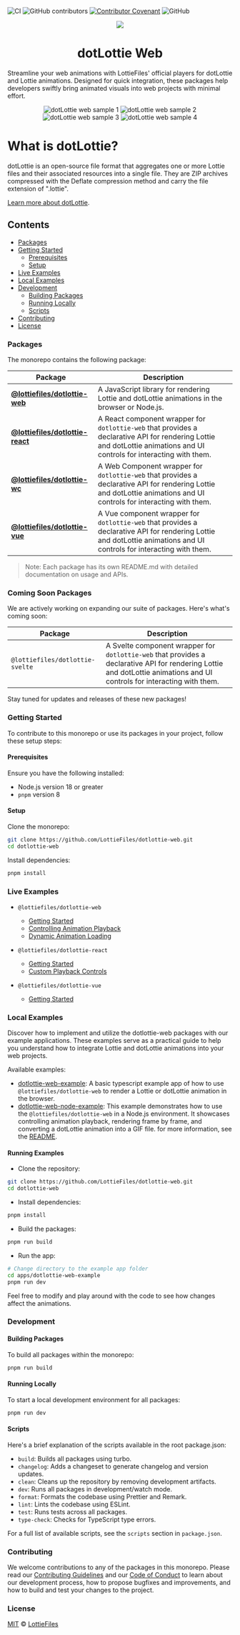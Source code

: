 ![CI](https://github.com/LottieFiles/dotlottie-web/workflows/main/badge.svg)
![GitHub contributors](https://img.shields.io/github/contributors/LottieFiles/dotlottie-web)
[![Contributor Covenant](https://img.shields.io/badge/Contributor%20Covenant-2.1-4baaaa.svg)](CODE_OF_CONDUCT.md)
![GitHub](https://img.shields.io/github/license/LottieFiles/dotlottie-web)

<p align="center">
  <img src="https://user-images.githubusercontent.com/23125742/201124166-c2a0bc2a-018b-463b-b291-944fb767b5c2.png" />
</p>

<h1 align="center">dotLottie Web</h1>

Streamline your web animations with LottieFiles' official players for dotLottie and Lottie animations. Designed for quick integration, these packages help developers swiftly bring animated visuals into web projects with minimal effort.

<div align="center">
  <img src="./assets/1.gif" alt="dotLottie web sample 1" />

  <img src="./assets/2.gif" alt="dotLottie web sample 2" />

  <img src="./assets/3.gif" alt="dotLottie web sample 3" />

  <img src="./assets/4.gif" alt="dotLottie web sample 4" />
</div>

# What is dotLottie?

dotLottie is an open-source file format that aggregates one or more Lottie files and their associated resources into a single file. They are ZIP archives compressed with the Deflate compression method and carry the file extension of ".lottie".

[Learn more about dotLottie](https://dotlottie.io/).

## Contents

* [Packages](#packages)
* [Getting Started](#getting-started)
  * [Prerequisites](#prerequisites)
  * [Setup](#setup)
* [Live Examples](#live-examples)
* [Local Examples](#local-examples)
* [Development](#development)
  * [Building Packages](#building-packages)
  * [Running Locally](#running-locally)
  * [Scripts](#scripts)
* [Contributing](#contributing)
* [License](#license)

### Packages

The monorepo contains the following package:

| Package                                                      | Description                                                                                                                                                            |
| ------------------------------------------------------------ | ---------------------------------------------------------------------------------------------------------------------------------------------------------------------- |
| **[@lottiefiles/dotlottie-web](packages/web/README.md)**     | A JavaScript library for rendering Lottie and dotLottie animations in the browser or Node.js.                                                                          |
| **[@lottiefiles/dotlottie-react](packages/react/README.md)** | A React component wrapper for `dotlottie-web` that provides a declarative API for rendering Lottie and dotLottie animations and UI controls for interacting with them. |
| **[@lottiefiles/dotlottie-wc](packages/wc/README.md)**       | A Web Component wrapper for `dotlottie-web` that provides a declarative API for rendering Lottie and dotLottie animations and UI controls for interacting with them.   |
| **[@lottiefiles/dotlottie-vue](packages/vue/README.md)**     | A Vue component wrapper for `dotlottie-web` that provides a declarative API for rendering Lottie and dotLottie animations and UI controls for interacting with them.   |

> Note: Each package has its own README.md with detailed documentation on usage and APIs.

### Coming Soon Packages

We are actively working on expanding our suite of packages. Here's what's coming soon:

| Package                         | Description                                                                                                                                                             |
| ------------------------------- | ----------------------------------------------------------------------------------------------------------------------------------------------------------------------- |
| `@lottiefiles/dotlottie-svelte` | A Svelte component wrapper for `dotlottie-web` that provides a declarative API for rendering Lottie and dotLottie animations and UI controls for interacting with them. |

Stay tuned for updates and releases of these new packages!

### Getting Started

To contribute to this monorepo or use its packages in your project, follow these setup steps:

#### Prerequisites

Ensure you have the following installed:

* Node.js version 18 or greater
* `pnpm` version 8

#### Setup

Clone the monorepo:

```bash
git clone https://github.com/LottieFiles/dotlottie-web.git
cd dotlottie-web
```

Install dependencies:

```bash
pnpm install
```

### Live Examples

* `@lottiefiles/dotlottie-web`
  * <a href="https://codepen.io/lottiefiles/pen/JjzJZmL" target="_blank">Getting Started</a>
  * <a href="https://codepen.io/lottiefiles/pen/dyrRKwg" target="_blank">Controlling Animation Playback</a>
  * <a href="https://codepen.io/lottiefiles/pen/JjzJZgB" target="_blank">Dynamic Animation Loading</a>

* `@lottiefiles/dotlottie-react`
  * <a href="https://codepen.io/lottiefiles/pen/vYPJpBN" target="_blank">Getting Started</a>
  * <a href="https://codepen.io/lottiefiles/pen/WNmEdxd" target="_blank">Custom Playback Controls</a>

* `@lottiefiles/dotlottie-vue`
  * <a href="https://codepen.io/lottiefiles/pen/yLwgeoJ" target="_blank">Getting Started</a>

### Local Examples

Discover how to implement and utilize the dotlottie-web packages with our example applications. These examples serve as a practical guide to help you understand how to integrate Lottie and dotLottie animations into your web projects.

Available examples:

* [dotlottie-web-example](apps/dotlottie-web-example/src/main.ts): A basic typescript example app of how to use `@lottiefiles/dotlottie-web` to render a Lottie or dotLottie animation in the browser.
* [dotlottie-web-node-example](apps/dotlottie-web-node-example/index.ts): This example demonstrates how to use the `@lottiefiles/dotlottie-web` in a Node.js environment. It showcases controlling animation playback, rendering frame by frame, and converting a dotLottie animation into a GIF file. for more information, see the [README](apps/dotlottie-web-node-example/README.md).

#### Running Examples

* Clone the repository:

```bash
git clone https://github.com/LottieFiles/dotlottie-web.git
cd dotlottie-web
```

* Install dependencies:

```bash
pnpm install
```

* Build the packages:

```bash
pnpm run build
```

* Run the app:

```bash
# Change directory to the example app folder
cd apps/dotlottie-web-example 
pnpm run dev
```

Feel free to modify and play around with the code to see how changes affect the animations.

### Development

#### Building Packages

To build all packages within the monorepo:

```bash
pnpm run build
```

#### Running Locally

To start a local development environment for all packages:

```bash
pnpm run dev
```

#### Scripts

Here's a brief explanation of the scripts available in the root package.json:

* `build`: Builds all packages using turbo.
* `changelog`: Adds a changeset to generate changelog and version updates.
* `clean`: Cleans up the repository by removing development artifacts.
* `dev`: Runs all packages in development/watch mode.
* `format`: Formats the codebase using Prettier and Remark.
* `lint`: Lints the codebase using ESLint.
* `test`: Runs tests across all packages.
* `type-check`: Checks for TypeScript type errors.

For a full list of available scripts, see the `scripts` section in `package.json`.

### Contributing

We welcome contributions to any of the packages in this monorepo. Please read our [Contributing Guidelines](CONTRIBUTING.md) and our [Code of Conduct](CODE_OF_CONDUCT.md) to learn about our development process, how to propose bugfixes and improvements, and how to build and test your changes to the project.

### License

[MIT](LICENSE) © [LottieFiles](https://www.lottiefiles.com)
